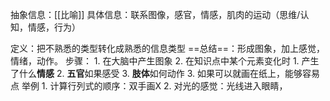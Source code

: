 抽象信息：[[比喻]]
具体信息：联系图像，感官，情感，肌肉的运动（思维/认知，情感，行为）

定义：把不熟悉的类型转化成熟悉的信息类型
==总结==：形成图象，加上感觉，情绪，动作。
步骤：
	1. 在大脑中产生图象
	2. 在知识点中某个元素变化时
		1. 产生了什么**情感**
		2. **五官**如果感受
		3. **肢体**如何动作
	3. 如果可以就画在纸上，能够容易点
举例
	1. 计算行列式的顺序：双手画X
	2. 对光的感觉：光线进入眼睛，